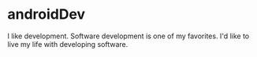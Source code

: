 androidDev
==========

I like development. Software development is one of my favorites. I'd like to live my life with developing software. 
